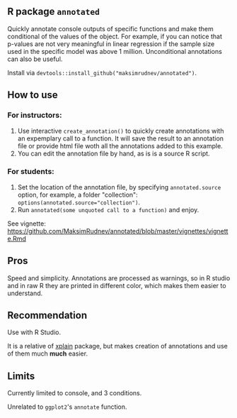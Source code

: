 ## R package `annotated` 

Quickly annotate console outputs of specific functions and make them conditional of the values of the object. For example, if you can notice that p-values are not very meaningful in linear regression if the sample size used in the specific model was above 1 million. Unconditional annotations can also be useful.

Install via `devtools::install_github("maksimrudnev/annotated")`.

## How to use

### For instructors:

1. Use interactive `create_annotation()` to quickly create annotations with an expemplary call to a function. It will save the result to an annotation file or provide html file woth all the annotations added to this example.
2. You can edit the annotation file by hand, as is is a source R script.

### For students:

1. Set the location of the annotation file, by specifying `annotated.source` option, for example, a folder "collection": `options(annotated.source="collection")`.
2. Run `annotated(some unquoted call to a function)` and enjoy.

See vignette: https://github.com/MaksimRudnev/annotated/blob/master/vignettes/vignette.Rmd

## Pros

Speed and simplicity.
Annotations are processed as warnings, so in R studio and in raw R they are printed in different color, which makes them easier to understand.

## Recommendation

Use with R Studio.

It is a relative of [xplain](http://www.zuckarelli.de/xplain/index.html) package, but makes creation of annotations and use of them much **much** easier.

## Limits

Currently limited to console, and 3 conditions.

Unrelated to `ggplot2`'s `annotate` function.
